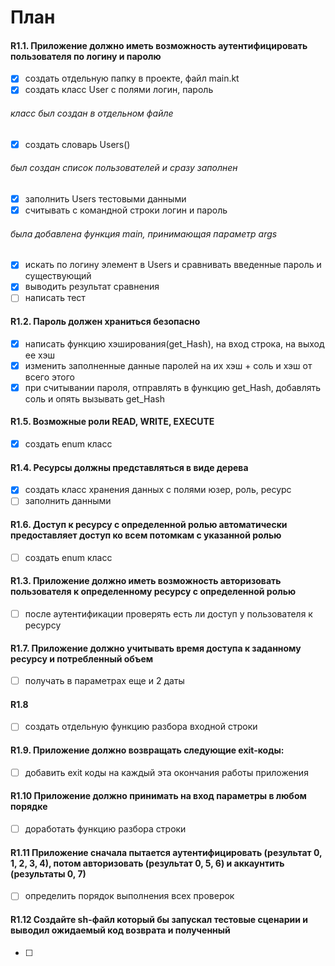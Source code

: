 # План 

#### R1.1. Приложение должно иметь возможность аутентифицировать пользователя по логину и паролю
- [x]   создать отдельную папку в проекте, файл main.kt  
- [x] создать класс User с полями логин, пароль
###### класс был создан в отдельном файле
- [x] создать словарь Users() 
###### был создан список пользователей и сразу заполнен
- [x] заполнить Users тестовыми данными
- [x] считывать с командной строки логин и пароль  
###### была добавлена функция main, принимающая параметр args
- [x] искать по логину элемент в Users и сравнивать введенные пароль и существующий  
- [x] выводить результат сравнения
- [ ] написать тест
#### R1.2. Пароль должен храниться безопасно
- [x] написать функцию хэширования(get_Hash), на вход строка, на выход ее хэш
- [x] изменить заполненные данные паролей на их хэш + соль и хэш от всего этого
- [x] при считывании пароля, отправлять в функцию get_Hash, добавлять соль и опять вызывать get_Hash
#### R1.5. Возможные роли READ, WRITE, EXECUTE
- [x] создать enum класс 
#### R1.4. Ресурсы должны представляться в виде дерева
- [x] создать класс хранения данных с полями юзер, роль, ресурс 
- [ ] заполнить данными
#### R1.6. Доступ к ресурсу с определенной ролью автоматически предоставляет доступ ко всем потомкам с указанной ролью
- [ ] создать enum класс 
#### R1.3. Приложение должно иметь возможность авторизовать пользователя к определенному ресурсу с определенной ролью
- [ ] после аутентификации проверять есть ли доступ у пользователя к ресурсу
#### R1.7. Приложение должно учитывать время доступа к заданному ресурсу и потребленный объем
- [ ] получать в параметрах еще и 2 даты
#### R1.8
- [ ] создать отдельную функцию разбора входной строки
#### R1.9. Приложение должно возвращать следующие exit-коды: 
- [ ] добавить exit коды на каждый эта окончания работы приложения
#### R1.10 Приложение должно принимать на вход параметры в любом порядке
- [ ] доработать функцию разбора строки
#### R1.11 Приложение сначала пытается аутентифицировать (результат 0, 1, 2, 3, 4), потом авторизовать (результат 0, 5, 6) и аккаунтить (результаты 0, 7)
- [ ] определить порядок выполнения всех проверок
#### R1.12 Создайте sh-файл который бы запускал тестовые сценарии и выводил ожидаемый код возврата и полученный
- [ ]
